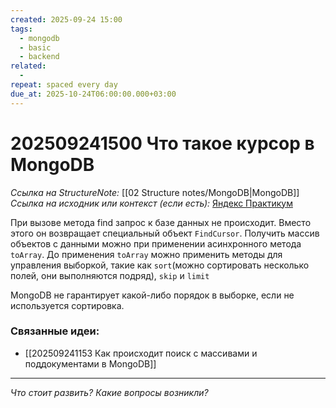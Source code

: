 ```yaml
---
created: 2025-09-24 15:00
tags:
  - mongodb
  - basic
  - backend
related:
  -
repeat: spaced every day
due_at: 2025-10-24T06:00:00.000+03:00
---
```

# 202509241500 Что такое курсор в MongoDB

*Ссылка на StructureNote:* [[02 Structure notes/MongoDB|MongoDB]]
*Ссылка на исходник или контекст (если есть):* [Яндекс Практикум](https://practicum.yandex.ru/learn/backend-nodejs/courses/16b47298-e20d-4fde-9619-1ab305039a00/sprints/564238/topics/3850c616-bd4c-4c66-987e-9b4e0b0f135c/lessons/d5029ec6-31a4-474b-a823-d980df4245c3/)

При вызове метода find запрос к базе данных не происходит. Вместо этого он возвращает специальный объект `FindCursor`. Получить массив объектов с данными можно при применении асинхронного метода `toArray`. До применения `toArray` можно применить методы для управления выборкой, такие как `sort`(можно сортировать несколько полей, они выполняются подряд), `skip` и `limit` 

MongoDB не гарантирует какой-либо порядок в выборке, если не используется сортировка.

### Связанные идеи:

*   [[202509241153 Как происходит поиск с массивами и поддокументами в MongoDB]]
---

*Что стоит развить? Какие вопросы возникли?*
